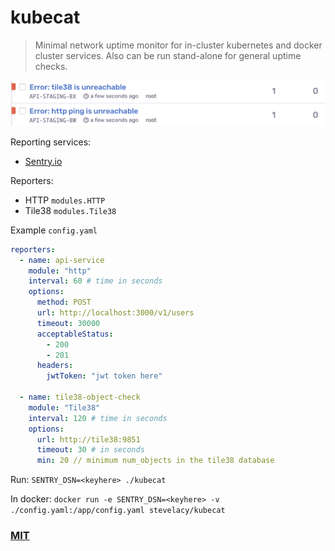 # kubecat
> Minimal network uptime monitor for in-cluster kubernetes and docker cluster services. Also can be run stand-alone for general uptime checks.

![](./screenshot.png)


Reporting services:
- [Sentry.io](https://sentry.io)

Reporters:
- HTTP `modules.HTTP`
- Tile38 `modules.Tile38`


Example `config.yaml`

```yaml
reporters:
  - name: api-service
    module: "http"
    interval: 60 # time in seconds
    options:
      method: POST
      url: http://localhost:3000/v1/users
      timeout: 30000
      acceptableStatus:
        - 200
        - 201
      headers:
        jwtToken: "jwt token here"

  - name: tile38-object-check
    module: "Tile38"
    interval: 120 # time in seconds
    options:
      url: http://tile38:9851
      timeout: 30 # in seconds
      min: 20 // minimum num_objects in the tile38 database
```

Run:
`SENTRY_DSN=<keyhere> ./kubecat`

In docker:
`docker run -e SENTRY_DSN=<keyhere> -v ./config.yaml:/app/config.yaml stevelacy/kubecat`


### [MIT](./LICENSE)
